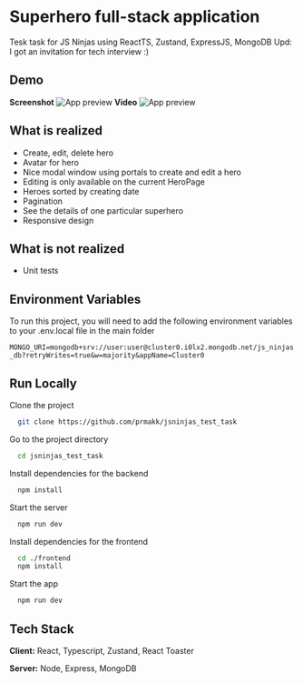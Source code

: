 # Superhero full-stack application

Tesk task for JS Ninjas using ReactTS, Zustand, ExpressJS, MongoDB
Upd: I got an invitation for tech interview :)

## Demo

**Screenshot**
![App preview](https://i.ibb.co/rvGC278/image.png)
**Video**
![App preview](https://s1.gifyu.com/images/SyzBL.gif?raw=true)

## What is realized

-   Create, edit, delete hero
-   Avatar for hero
-   Nice modal window using portals to create and edit a hero
-   Editing is only available on the current HeroPage
-   Heroes sorted by creating date
-   Pagination
-   See the details of one particular superhero
-   Responsive design

## What is not realized

-   Unit tests

## Environment Variables

To run this project, you will need to add the following environment variables to your .env.local file in the main folder

`MONGO_URI=mongodb+srv://user:user@cluster0.i0lx2.mongodb.net/js_ninjas_db?retryWrites=true&w=majority&appName=Cluster0`

## Run Locally

Clone the project

```bash
  git clone https://github.com/prmakk/jsninjas_test_task
```

Go to the project directory

```bash
  cd jsninjas_test_task
```

Install dependencies for the backend

```bash
  npm install
```

Start the server

```bash
  npm run dev
```

Install dependencies for the frontend

```bash
  cd ./frontend
  npm install
```

Start the app

```bash
  npm run dev
```

## Tech Stack

**Client:** React, Typescript, Zustand, React Toaster

**Server:** Node, Express, MongoDB
